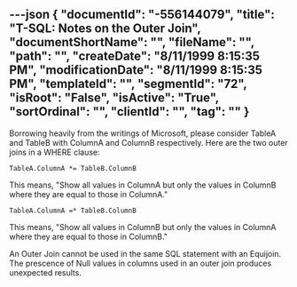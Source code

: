 ---json
{
  "documentId": "-556144079",
  "title": "T-SQL: Notes on the Outer Join",
  "documentShortName": "",
  "fileName": "",
  "path": "",
  "createDate": "8/11/1999 8:15:35 PM",
  "modificationDate": "8/11/1999 8:15:35 PM",
  "templateId": "",
  "segmentId": "72",
  "isRoot": "False",
  "isActive": "True",
  "sortOrdinal": "",
  "clientId": "",
  "tag": ""
}
---

Borrowing heavily from the writings of Microsoft, please consider TableA and TableB with ColumnA and ColumnB respectively. Here are the two outer joins in a WHERE clause:

    TableA.ColumnA *= TableB.ColumnB

This means, &quot;Show all values in ColumnA but only the values in ColumnB where they are equal to those in ColumnA.&quot;

    TableA.ColumnA =* TableB.ColumnB

This means, &quot;Show all values in ColumnB but only the values in ColumnA where they are equal to those in ColumnB.&quot;

An Outer Join cannot be used in the same SQL statement with an Equijoin. The prescence of Null values in columns used in an outer join produces unexpected results.
